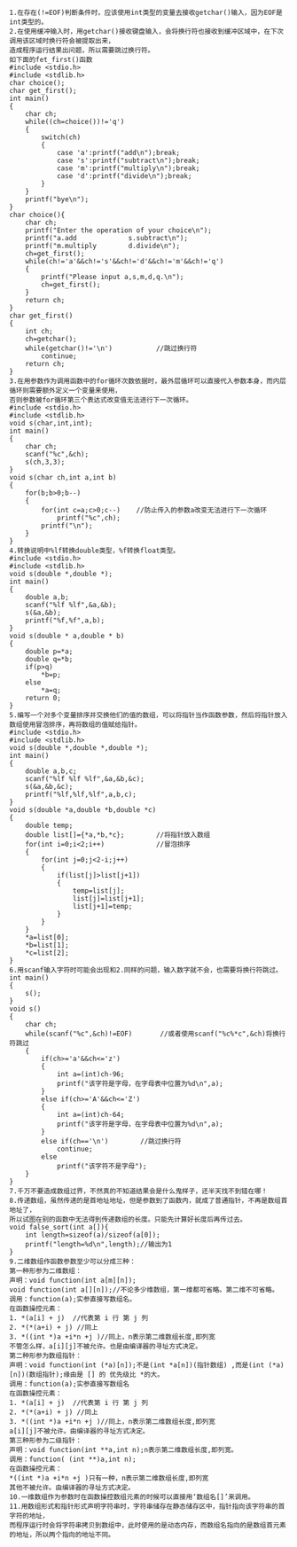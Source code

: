     1.在存在(!=EOF)判断条件时，应该使用int类型的变量去接收getchar()输入，因为EOF是int类型的。
    2.在使用缓冲输入时，用getchar()接收键盘输入，会将换行符也接收到缓冲区域中，在下次调用该区域时换行符会被提取出来，
    造成程序运行结果出问题，所以需要跳过换行符。  
    如下面的fet_first()函数
    #include <stdio.h>
    #include <stdlib.h>
    char choice();
    char get_first();
    int main()
    {
        char ch;
        while((ch=choice())!='q')
        {
            switch(ch)
            {
                case 'a':printf("add\n");break;
                case 's':printf("subtract\n");break;
                case 'm':printf("multiply\n");break;
                case 'd':printf("divide\n");break;
            }
        }
        printf("bye\n");
    }
    char choice(){
        char ch;
        printf("Enter the operation of your choice\n");
        printf("a.add             s.subtract\n");
        printf("m.multiply        d.divide\n");  
        ch=get_first();
        while(ch!='a'&&ch!='s'&&ch!='d'&&ch!='m'&&ch!='q')
        {
            printf("Please input a,s,m,d,q.\n");
            ch=get_first();
        }
        return ch;
    }
    char get_first()
    {
        int ch;
        ch=getchar();
        while(getchar()!='\n')           //跳过换行符
            continue;
        return ch;
    }
    3.在用参数作为调用函数中的for循环次数依据时，最外层循环可以直接代入参数本身，而内层循环则需要额外定义一个变量来使用，
    否则参数被for循环第三个表达式改变值无法进行下一次循环。
    #include <stdio.h>
    #include <stdlib.h>
    void s(char,int,int);
    int main()
    {
        char ch;
        scanf("%c",&ch);
        s(ch,3,3);
    }
    void s(char ch,int a,int b)
    {
        for(b;b>0;b--)
        {
            for(int c=a;c>0;c--)    //防止传入的参数a改变无法进行下一次循环
                printf("%c",ch);
            printf("\n");
        }
    }
    4.转换说明中%lf转换double类型，%f转换float类型。
    #include <stdio.h>
    #include <stdlib.h>
    void s(double *,double *);
    int main()
    {
        double a,b;
        scanf("%lf %lf",&a,&b);
        s(&a,&b);
        printf("%f,%f",a,b);
    }
    void s(double * a,double * b)
    {
        double p=*a;
        double q=*b;
        if(p>q)
            *b=p;
        else
            *a=q;
        return 0;
    }
    5.编写一个对多个变量排序并交换他们的值的数组，可以将指针当作函数参数，然后将指针放入数组使用冒泡排序，再将数组的值赋给指针。
    #include <stdio.h>
    #include <stdlib.h>
    void s(double *,double *,double *);
    int main()
    {
        double a,b,c;
        scanf("%lf %lf %lf",&a,&b,&c);
        s(&a,&b,&c);
        printf("%lf,%lf,%lf",a,b,c);
    }
    void s(double *a,double *b,double *c)
    {
        double temp;
        double list[]={*a,*b,*c};        //将指针放入数组
        for(int i=0;i<2;i++)             //冒泡排序
        {
            for(int j=0;j<2-i;j++)
            {
                if(list[j]>list[j+1])
                {
                    temp=list[j];
                    list[j]=list[j+1];
                    list[j+1]=temp;
                }
            }
        }
        *a=list[0];
        *b=list[1];
        *c=list[2];
    }
    6.用scanf输入字符时可能会出现和2.同样的问题，输入数字就不会，也需要将换行符跳过。
    int main()
    {
        s();
    }
    void s()
    {
        char ch;
        while(scanf("%c",&ch)!=EOF)       //或者使用scanf("%c%*c",&ch)将换行符跳过
        {
            if(ch>='a'&&ch<='z')
            {
                int a=(int)ch-96;
                printf("该字符是字母，在字母表中位置为%d\n",a);
            }
            else if(ch>='A'&&ch<='Z')
            {
                int a=(int)ch-64;
                printf("该字符是字母，在字母表中位置为%d\n",a);
            }
            else if(ch=='\n')        //跳过换行符
                continue;
            else
                printf("该字符不是字母");
        }
    }
    7.千万不要造成数组过界，不然真的不知道结果会是什么鬼样子，还半天找不到错在哪！
    8.传递数组，虽然传递的是首地址地址，但是参数到了函数内，就成了普通指针，不再是数组首地址了，
    所以试图在别的函数中无法得到传递数组的长度。只能先计算好长度后再传过去。
    void false_sort(int a[]){
        int length=sizeof(a)/sizeof(a[0]);
        printf("length=%d\n",length);//输出为1
    }
    9.二维数组作函数参数至少可以分成三种：
    第一种形参为二维数组：
    声明：void function(int a[m][n]);
    void function(int a[][n]);//不论多少维数组，第一维都可省略。第二维不可省略。
    调用：function(a);实参直接写数组名。
    在函数操控元素：
    1. *(a[i] + j)  //代表第 i 行 第 j 列
    2. *(*(a+i) + j) //同上
    3. *((int *)a +i*n +j )//同上，n表示第二维数组长度,即列宽
    不管怎么样，a[i][j]不被允许。也是由编译器的寻址方式决定。
    第二种形参为数组指针：
    声明：void function(int (*a)[n]);不是(int *a[n])(指针数组) ,而是(int (*a)[n])(数组指针);缘由是 [] 的 优先级比 *的大。
    调用：function(a);实参直接写数组名
    在函数操控元素：
    1. *(a[i] + j)  //代表第 i 行 第 j 列
    2. *(*(a+i) + j) //同上
    3. *((int *)a +i*n +j )//同上，n表示第二维数组长度,即列宽
    a[i][j]不被允许。由编译器的寻址方式决定。
    第三种形参为二级指针：
    声明：void function(int **a,int n);n表示第二维数组长度,即列宽。
    调用：function( (int **)a,int n);
    在函数操控元素：
    *((int *)a +i*n +j )只有一种，n表示第二维数组长度,即列宽
    其他不被允许。由编译器的寻址方式决定。
    10.一维数组作为参数时在函数操控数组元素的时候可以直接用‘数组名[]’来调用。
    11.用数组形式和指针形式声明字符串时，字符串储存在静态储存区中，指针指向该字符串的首字符的地址，
    而程序运行时会将字符串拷贝到数组中，此时使用的是动态内存，而数组名指向的是数组首元素的地址，所以两个指向的地址不同。    
    
    
    
    
    
    
    
    
    
    
    
    
    
    
    
    
    
    
    
    
    
    
    
    
    
    
    
    
    
    
    
    
    
    
    
    
    
    
    
    
    
    
    
    
    
    
    
    
    
    
    
    
    
    
    
    
    
    
    
    
    
    
    
    
    
    
    
    
    
    
    
    
    
    
    
    
    
    
    
    
    
    
    
    
    
    
    
    
    
    
    
    
    
    
    
    
